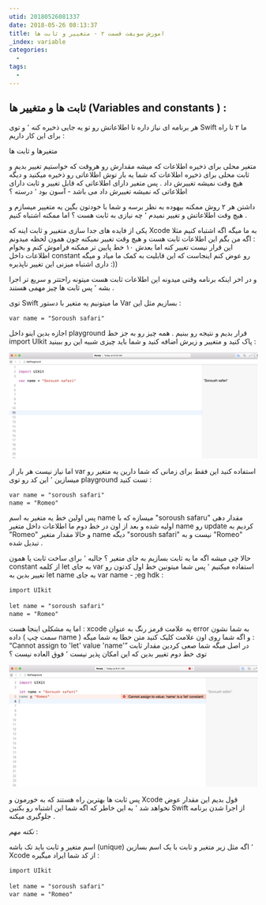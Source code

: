 ```yaml
---
utid: 20180526081337
date: 2018-05-26 08:13:37
title: اموزش سویفت قسمت ۲ - متغییر و ثابت ها
_index: variable
categories:
  -
tags:
  -
---
```


## ثابت ها و متغییر ها (Variables and constants ) :

هر برنامه ای نیاز داره تا اطلاعاتش رو تو یه جایی ذخیره کنه ٬ و توی Swift ما ۲ تا راه برای این کار داریم :

متغیرها و ثابت ها 

متغیر محلی برای ذخیره اطلاعات که میشه مقدارش رو هروقت که خواستیم تغییر بدیم و ثابت محلی برای ذخیره اطلاعات که شما یه بار توش اطلاعاتی رو ذخیره میکنید و دیگه هیچ وقت نمیشه تغییرش داد . پس متغیر دارای اطلاعاتی که قابل تغییر و ثابت دارای اطلاعاتی که نمیشه تغییرش داد می باشد - آسون بود ٬ درسته ؟

داشتن هر ۲ روش ممکنه بیهوده به نظر برسه و شما با خودتون بگین یه متغییر میسازم و هیچ وقت اطلاعاتش و تغییر نمیدم ٬ چه نیازی به ثابت هست ؟ اما ممکنه اشتباه کنیم .

یکی از فایده های جدا سازی متغییر و ثابت اینه که Xcode به ما میگه اگه اشتباه کنیم مثلا : اگه من بگم این اطلاعات  ثابت هست و هیچ وقت تغییر نمیکنه چون همون لحظه میدونم این قرار نیست تغییر کنه اما بعدش ۱۰ خط پایین تر ممکنه فراموش کنم و بخوام اطلاعات داخل constant رو عوض کنم اینجاست که این قابلیت به کمک ما میاد و میگه داری اشتباه میزنی این تغییر ناپذیره :))

و در اخر اینکه برنامه وقتی میدونه این اطلاعات ثابت هست میتونه راحتتر و سریع تر اجرا بشه ٬ پس ثابت ها چیز مهمی هستند .

توی Swift ما میتونیم یه متغیر با دستور Var بسازیم مثل این :

```
var name = "Soroush safari"
```



اجازه بدین اینو داخل playground قرار بدیم و نتیجه رو ببنیم . همه چیز رو به جز خط import UIkit پاک کنید و متغییر و زیرش اضافه کنید و شما باید چیزی شبیه این رو ببینید :

![xcode](/farsi/images/3-swift.jpg) 

اما نیاز نیست هر بار از var استفاده کنید این فقط برای زمانی که شما دارین یه متغیر رو میسازین ٬ این کد رو توی playground تست کنید :

```
var name = "soroush safari"
name = "Romeo"
```

پس اولین خط یه متغیر به اسم name میسازه که با "soroush safaru" مقدار دهی اولیه شده و بعد از اون در خط دوم ما اطلاعات داخل متغیر name رو update کردیم به "Romeo" و حالا مقدار متغیر name دیگه "soroush safari" نیست و به "Romeo" تبدیل شده . 

حالا چی میشه اگه ما یه ثابت بسازیم به جای متغیر ؟ جالبه ٬ برای ساخت ثابت یا همون constant از کلمه let به جای var استفاده میکنیم ٬ پس شما میتونین خط اول کدتون رو تغییر بدین به let name به جای var name - ;eg hdk :

```
import UIkit

let name = "soroush safari"
name = "Romeo"
```

اما یه مشکلی اینجا هست : xcode یه علامت قرمز رنگ به عنوان error به شما نشون داده ( سمت چپ name ) و اگه شما روی اون علامت کلیک کنید متن خطا به شما میگه : “Cannot assign to 'let' value 'name'” در اصل میگه شما صعی کردین مقدار ثابت توی خط دوم تغییر بدین که این امکان پذیر نیست ٬ فوق العاده نیست ؟

![xcode](/farsi/images/4-swift.jpg) 



پس ثابت ها بهترین راه هستند که به خورمون و Xcode قول بدیم این مقدار عوض نخواهد شد ٬ به این خاطر که اگه شما این اشتباه رو بکنین Swift از اجرا شدن برنامه جلوگیری میکنه .

*نکته مهم* :

اسم متغیر و ثابت باید تک باشه (unique) ٬ اگه مثل زیر متغیر و ثابت با یک اسم بسازین Xcode از کد شما ایراد میگیره :

```
import UIkit

let name = "soroush safari"
var name = "Romeo"
```

